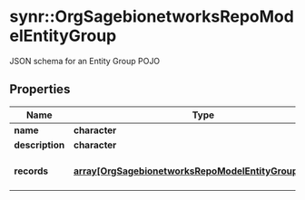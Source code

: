 # synr::OrgSagebionetworksRepoModelEntityGroup

JSON schema for an Entity Group POJO

## Properties
Name | Type | Description | Notes
------------ | ------------- | ------------- | -------------
**name** | **character** |  | [optional] 
**description** | **character** |  | [optional] 
**records** | [**array[OrgSagebionetworksRepoModelEntityGroupRecord]**](org.sagebionetworks.repo.model.EntityGroupRecord.md) | The set of EntityGroupRecords for this group. | [optional] 


